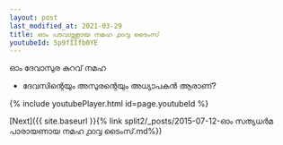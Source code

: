 ```yaml
---
layout: post
last_modified_at: 2021-03-29
title: ഓം പടവാട്സളായ നമഹ ൧൦൮ ടൈംസ്
youtubeId: 5p9fIIfb0YE
---
```

 
 
 ഓം ദേവാസുര കുറവ് നമഹ 
 
 -  ദേവസിന്റെയും അസുരന്റെയും അധ്യാപകൻ ആരാണ്? 
 
  
 
  
 
 
 
 
 
 


{% include youtubePlayer.html id=page.youtubeId %}
 
[Next]({{ site.baseurl }}{% link  split2/_posts/2015-07-12-ഓം സത്യധർമ പാരായണായ നമഹ ൧൦൮ ടൈംസ്.md%})
 
